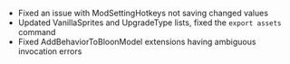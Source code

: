 - Fixed an issue with ModSettingHotkeys not saving changed values
- Updated VanillaSprites and UpgradeType lists, fixed the `export assets` command
- Fixed AddBehaviorToBloonModel extensions having ambiguous invocation errors